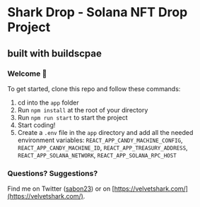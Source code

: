 # Shark Drop - Solana NFT Drop Project

## built with buildscpae

### Welcome 👋

To get started, clone this repo and follow these commands:

1. cd into the `app` folder
2. Run `npm install` at the root of your directory
3. Run `npm run start` to start the project
4. Start coding!
5. Create a `.env` file in the `app` directory and add all the needed environment variables: `REACT_APP_CANDY_MACHINE_CONFIG`, `REACT_APP_CANDY_MACHINE_ID`, `REACT_APP_TREASURY_ADDRESS`, `REACT_APP_SOLANA_NETWORK`, `REACT_APP_SOLANA_RPC_HOST`

### Questions? Suggestions?

Find me on Twitter ([sabon23](https://twitter.com/sabon23)) or on [https://velvetshark.com/](https://velvetshark.com/).
